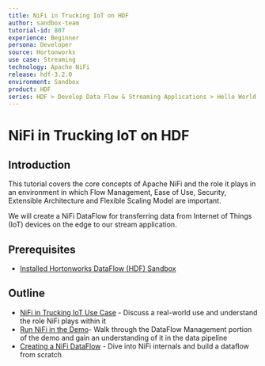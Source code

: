 ```yaml
---
title: NiFi in Trucking IoT on HDF
author: sandbox-team
tutorial-id: 807
experience: Beginner
persona: Developer
source: Hortonworks
use case: Streaming
technology: Apache NiFi
release: hdf-3.2.0
environment: Sandbox
product: HDF
series: HDF > Develop Data Flow & Streaming Applications > Hello World
---
```


# NiFi in Trucking IoT on HDF

## Introduction

This tutorial covers the core concepts of Apache NiFi and the role it plays in an environment in which Flow Management, Ease of Use, Security, Extensible Architecture and Flexible Scaling Model are important.

We will create a NiFi DataFlow for transferring data from Internet of Things (IoT) devices on the edge to our stream application.

## Prerequisites

- [Installed Hortonworks DataFlow (HDF) Sandbox](https://www.cloudera.com/downloads/hortonworks-sandbox/hdf.html)

## Outline

- [NiFi in Trucking IoT Use Case](https://hortonworks.com/tutorial/nifi-in-trucking-iot-on-hdf/section/1/) - Discuss a real-world use and understand the role NiFi plays within it
- [Run NiFi in the Demo](https://hortonworks.com/tutorial/nifi-in-trucking-iot-on-hdf/section/2/)- Walk through the DataFlow Management portion of the demo and gain an understanding of it in the data pipeline
- [Creating a NiFi DataFlow](https://hortonworks.com/tutorial/nifi-in-trucking-iot-on-hdf/section/3/) - Dive into NiFi internals and build a dataflow from scratch
